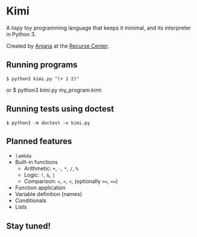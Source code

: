 # Kimi
A lispy toy programming language that keeps it minimal,
and its interpreter in Python 3.

Created by [Anjana](https://github.com/vakila) at the [Recurse Center](https://www.recurse.com).

## Running programs
    $ python3 kimi.py "(+ 1 2)"
or
    $ python3 kimi.py my_program.kimi

## Running tests using doctest
    $ python3 -m doctest -v kimi.py

## Planned features
* `lambda`
* Built-in functions
    * Arithmetic: `+`, `-`, `*`, `/`, `%`
    * Logic: `!`, `&`, `|`
    * Comparison: `=`, `>`, `<`, (optionally `>=`, `<=`)
* Function application
* Variable definition (names)
* Conditionals
* Lists

## Stay tuned!
